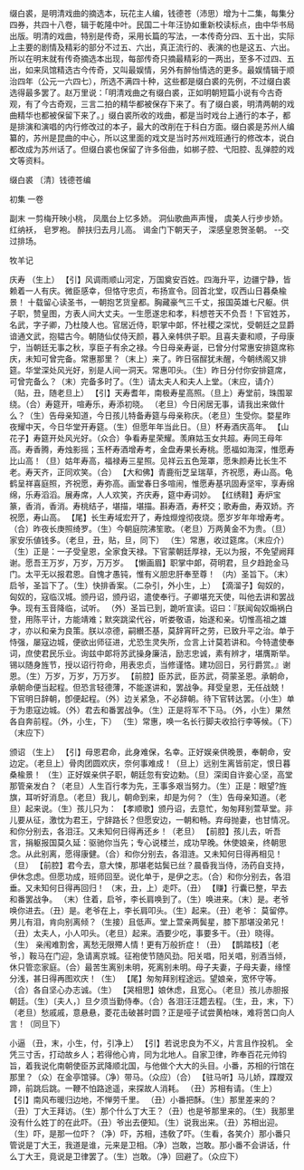 <!-- { "loadSidebar": true } -->
缀白裘，是明清戏曲的摘选本，玩花主人编，钱德苍（沛思）增为十二集，每集分四券，共四十八卷，辑于乾隆中叶。民国二十年汪协如重新校读标点，由中华书局出版。明清的戏曲，特别是传奇，采用长篇的写法，一本传奇分四、五十出，实际上主要的剧情及精彩的部分不过五、六出，真正流行的、表演的也是这五、六出。所以在明末就有传奇摘选本出现，每部传奇只摘最精彩的一两出，至多不过四、五出，如来凤馆精选古今传奇，又叫最娱情，另外有醉怡情选的更多。最娱情辑于顺治四年（公元一六四七），所选不满四十种，这些都是缀白裘的先例，不过缀白裘选得最多罢了。赵万里说：「明清戏曲之有缀白裘，正如明朝短篇小说有今古奇观，有了今古奇观，三言二拍的精华都被保存下来了。有了缀白裘，明清两朝的戏曲精华也都被保留下来了。」缀白裘所收的戏曲，都是当时戏台上通行的本子，都是排演和演唱的内行修改过的本子，最大的改削在于科白方面。缀白裘是苏州人编纂的，苏州是昆曲的中心，所以这里面的戏文是当时苏州戏班通行的修改本，说白都改成为苏州话了。但缀白裘也保留了许多俗曲，如梆子腔、弋阳腔、乱弹腔的戏文等资料。


缀白裘 〔清〕钱德苍编 

初集 
一卷
 
副末
一剪梅开映小桃，
凤凰台上忆多娇。
洞仙歌曲声声慢，
虞美人行步步娇。
红纳袄，
皂罗袍。
醉扶归去月儿高。
谒金门下朝天子，
深感皇恩贺圣朝。
--交过排场。
 
牧羊记
 
庆寿
（生上）
【引】风调雨顺山河定，万国奠安百姓。四海升平，边疆宁静，皆赖着一人有庆。微臣感幸，但恪守忠贞，布扬宣令。回首北堂，叹西山日暮桑楡景！
十载留心读圣书，一朝抱艺货皇都。胸藏豪气三千丈，报国英雄七尺躯。供子职，赞皇图，方表人间大丈夫。一生愿遂忠和孝，料想苍天不负吾！下官姓苏，名武，字子卿，乃杜陵人也。官居近侍，职掌中郞，怀社稷之深忧，受朝廷之显爵谙通文武，抱韫古今。朝随仙仗侍天颜，暮入亲帏供子职。且喜夫妻和顺，子母康宁，当朝廷无事之秋，享臣子有余之禄。今日母亲寿诞，已曾分付常惠安排筵席称庆，未知可曾完备。常惠那里？（末上）来了。昨日宿酲犹未醒，今朝绣阁又排筵。华堂深处风光好，别是人间一洞天。常惠叩头。（生）昨日分付你安排筵席，可曾完备么？（末）完备多时了。（生）请太夫人和夫人上堂。（末应，请介）（贴，丑，随老旦上）
【引】天寿耆年，南极寿星高照。（旦上）寿堂前，珠围翠绕。（合）寿筵开，喧寿乐，寿添初晓。
（老旦）今日闲居无事，请我出来做什么？（生）告母亲知道，今日孩儿特备寿筵与母亲称庆。（老旦）生受你。婺星昨夜耀中天，今日华堂开寿筵。（生）但愿年年当此日。（旦）杯寿酒庆高年。
【山花子】寿筵开处风光好。（众合）争看寿星荣耀。羡麻姑玉女共超。寿同王母年高。寿香腾，寿烛影摇；玉杯寿酒增寿考，金盘寿果长寿桃。愿福如海深，惟愿寿比山高！（旦）姑年寿高，福禄寿三星照。见祥云五色笼罩，愿朱颜寿比长生不老。寿天齐，正同欢笑。（合）
【大和佛】青鹿衔芝呈瑞草，齐祝愿，寿山高。龟鹤呈祥喜庭照，齐祝愿，寿弥高。画堂春日多喧闹，惟愿寿基巩固寿坚牢，享寿绵绵，乐寿滔滔。展寿席，人人欢笑，齐庆寿，筵中寿词妙。
【红绣鞋】寿炉宝篆，香消，香消。寿桃结子，堪描，堪描。斟寿酒，寿杯交；歌寿曲，寿双娇。齐祝愿，寿山高。
【尾】长生寿域宏开了，寿烛爃煌彻夜烧。愿岁岁年年增寿考。
（合）昨夜长庚照绮罗。（生）今朝庭院沸笙歌。（老旦）万两黄金不为贵。（旦）家安乐値钱多。（老旦，丑，贴，旦，同下）
（生）常惠，收过筵席。（末应介）（生）正是：一子受皇恩，全家食天禄。下官蒙朝廷厚禄，无以为报，不免望阙拜谢。愿吾王万岁，万岁，万万岁。
【懒画眉】职掌中郞，荷明君，旦夕趋跄金马门。太平无以报君恩。自愧才愚钝，惟有义胆忠肝奉至尊！
（内）圣旨下。（末）启爷，圣旨下了。（生）快排香案。（二杂引，外小生，上）
【滴溜子】匈奴的，匈奴的，寇临汉城。颁丹诏，颁丹诏，遣使奉行。子卿堪充天使，叫他去讲和罢战争。现有玉音降临，试听。
（外）圣旨已到，跪听宣读。诏曰：『朕闻匈奴煽祸白登，用陈平计，方能靖难；默突跳梁代谷，听娄敬语，始遂和亲。切惟高祖之雄才，亦以和亲为良策。朕以凉德，嗣纉丕基，莫辞宵旰之劳，已致升平之治。单于恃强，屡寇边城，便欲出师征进，尤恐生灵失所，佥言上计莫若讲和。今特遣使奉词，庶使君民乐业。询兹中郞将苏武操身廉洁，励志忠诚，素有辨才，堪膺斯举。锡以随身旌节，授以诏行符命，用表忠贞，当修谨恪。建功回日，另行爵赏。』谢恩。（生）万岁，万岁，万万岁。
【前腔】臣苏武，臣苏武，荷蒙圣恩。承朝命，承朝命便当起程。但恐言轻德薄，不能遂讲和，罢战争。拜受皇恩，无任战兢！
下官明日辞朝，卽便起程。（外）边关紧急，不必辞朝。待下官转达罢。（小生）单于为患寇边城。（外）君去和番罢战争。（生）正是将军不下马。（外，小生）果然各自奔前程。（外，小生，下）
（生）常惠，唤一名长行脚夫收拾行李等候。（下）（末应下）
 
颁诏
（生上）
【引】母恩君命，此身难保，名幸。正好娱亲供晚景，奉朝命，安边定。（老旦上）骨肉团圆欢庆，奈何事难成！（旦上）远别生离皆前定，恨日暮桑楡景！
（生）正好娱亲供子职，朝廷忽有安边勅。（旦）深闺自许妾心坚，高堂那管亲发白？（老旦）人生百行孝为先，王事多艰当努力。（生）正是：眼望?旌旗，耳听好消息。（老旦）我儿，朝命到来，却是为何？（生）告母亲知道。（老旦）起来说。（生）孩儿只为：
【孝顺歌】颁丹诏，去意忙，匆匆拜别萱草堂。非儿要从征，激忱为君王，宁辞路长？但愿安边，一朝和畅。弃母抛妻，也甘情况。和你分别去，各泪汪。又未知何日得再还乡！（老旦）
【前腔】孩儿去，听吾言，捐躯报国莫久延：驱驰你当先；专心说楼兰，成功早晚。休使娘亲，终朝思念。从此别离，愿得康健。（合）和你分别去，各泪涟。又未知何日得再相见！（旦）
【前腔】君今去，意大悚，那堪老姑鬓已丝？晨昏我当侍，汤药自支持，伊休念虑。但愿功成，班师回至。说化单于，是伊之志。（合）和你分别去，各泪垂。又未知何日得再回归！
（末，丑，上）走吓。（丑）
【赚】行囊已整，早去和番罢战争。
（末）住着，启爷，李长肩唤到了。（生）唤进来。（末）是。老爷唤你进去。（丑）是。老爷在上，李长肩叩头。（生）起来。（丑）老爷：
莫留停。男儿有泪，肯向别离倾？（生接）且低声。堂上萱亲两鬓星，膝下那堪没弟兄！
（丑）太夫人，小人叩头。（老旦）起来。酒要少吃，事要多干。（丑）晓得。（生）
亲闱难割舍，离愁无限殢人情！更有万般折症！（丑）
【鹊踏枝】〔老爷，〕鞍马在门迎，急请离京城。征袍使节随风劲。阳关唱，阳关唱，别酒当倾，休只管恋家庭。（合）最苦生离别未明，死离别未明。母子夫妻，子母夫妻，缘悭分浅，甚日得再图欢庆！（生）
【尾】匆匆拜别程途远。望娘亲，宽怀守等。（合）各自坚心办志诚。（生）
【哭相思】娘休虑，且宽心。（老旦）孩儿赤胆报朝廷。（生）〔夫人，〕旦夕须当勤侍奉。（合）各泪汪汪趱去程。（生，丑，末，下）（老旦）愁戚戚，意悬悬，菱花击破甚时圆？正是哑子试尝黄柏味，难将苦口向人言！（同旦下）
 
小逼
（丑，末，小生，付，引净上）
【引】若说忠良为不义，片言且作投机。
全凭三寸舌，打动故乡人；若得他心肯，同为北地人。自家卫律，昨奉百花元帅钧旨，着我说化南朝使臣苏武降顺北国，与他做个大大的头目。小番，苏相的行馆在那里？（众）在金亭馆驿。（净）带马。（众应）（合）
【驻马听】马儿娇，蹀躞双蹄，前跳后跳。一鞭不怕路途遥，来探故人消耗。
（丑）苏相有请。（生上）
【引】南风布暖归边地，不惮劳千里。
（丑）小番把酥。（生）那里差来的？（丑）丁大王拜访。（生）那个什么丁大王？（丑）也是爷那里来的。（生）我那里没有什么姓丁的在此吓。（丑）爷出去便知。（生）说我出来。（丑）苏相出迎。（生）吓，是那一位吓？（净）吓，苏相，违敎了吓。（生看，各笑介）那小番只管说是丁大王，我道是谁，元来是卫相。（净）岂敢，岂敢。那小番不会讲话，什么丁大王，竟说是卫律罢了。（生）岂敢。（净）回避了。（众应下）

